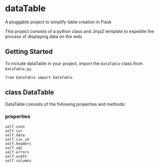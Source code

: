 # dataTable
A pluggable project to simplify table creation in Flask

This project consists of a python class and Jinja2 template to expedite the process of displaying data on the web.

## Getting Started
To include dataTable in your project, import the `DataTable` class from `DataTable.py`. 
```
from DataTable import DataTable
```
 
## class DataTable
DataTable consists of the following properties and methods:
### properties
```
self.conn
self.cur
self.data
self.css_id
self.headers
self.sql
self.errors
self.width
self.columns
```

